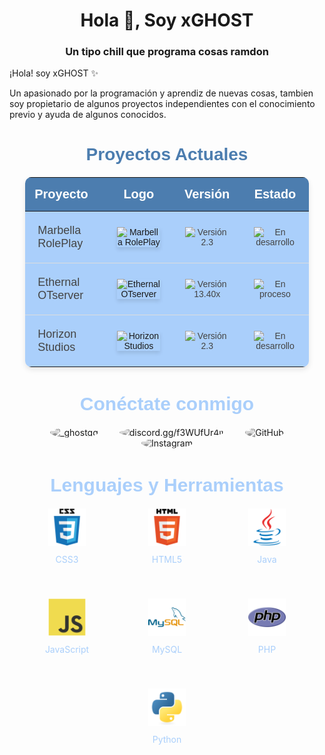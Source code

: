 
<h1 align="center">Hola 👋, Soy xGHOST</h1>
<h3 align="center">Un tipo chill que programa cosas ramdon</h3>

¡Hola! soy xGHOST ✨

Un apasionado por la programación y aprendiz de nuevas cosas, tambien soy propietario de algunos proyectos independientes con el conocimiento previo y ayuda de algunos conocidos.

<h3 align="center" style="font-family: Arial, sans-serif; color: #4c7daf; font-size: 28px; margin-bottom: 20px;">
  <a href="https://github.com/xghostxz" target="_blank" style="text-decoration: none; color: inherit;">
    Proyectos Actuales 
  </a>
</h3>

<table align="center" style="border-collapse: collapse; width: 90%; margin: auto; font-family: Arial, sans-serif; color: #444; box-shadow: 0 4px 8px rgba(0, 0, 0, 0.1); border-radius: 10px; overflow: hidden;">
  <thead>
    <tr style="background-color:#4c7daf; color: #fff; text-align: left;">
      <th style="padding: 15px; font-size: 20px;">Proyecto</th>
      <th style="padding: 15px; font-size: 20px; text-align: center;">Logo</th>
      <th style="padding: 15px; font-size: 20px; text-align: center;">Versión</th>
      <th style="padding: 15px; font-size: 20px; text-align: center;">Estado</th>
    </tr>
  </thead>
  <tbody>
    <tr style="background-color:#aacffb; border-bottom: 1px solid #ddd;">
      <td style="padding: 20px; font-size: 18px;">Marbella RolePlay</td>
      <td style="padding: 20px; text-align: center;">
        <a href="#" target="_blank" style="text-decoration: none;">
          <img src="https://media.discordapp.net/attachments/1001923016801923093/1316956287707385888/Picsart_24-12-12_21-33-48-822.png?ex=6787c75e&is=678675de&hm=cbb9fbbcafc4a2d1f9408a88ef2eab673534dddc2838b132ade5874e87f12aab&=&format=webp&quality=lossless&width=437&height=437" alt="Marbella RolePlay" width="70" height="70" style="transition: transform 0.3s ease; box-shadow: 0 4px 6px rgba(0, 0, 0, 0.1); user-select: none;" onmouseover="this.style.transform='scale(1.1)'" onmouseout="this.style.transform='scale(1)'" />
        </a>
      </td>
      <td style="padding: 20px; text-align: center;">
        <img src="https://img.shields.io/badge/Version-v2.3-blue" alt="Versión 2.3" />
      </td>
      <td style="padding: 20px; text-align: center;">
        <img src="https://img.shields.io/badge/Estado-En%20desarrollo-yellow.svg" alt="En desarrollo" />
      </td>
    </tr>
    <tr style="background-color: #aacffb; border-bottom: 1px solid #ddd;">
      <td style="padding: 20px; font-size: 18px;">Ethernal OTserver</td>
      <td style="padding: 20px; text-align: center;">
        <a href="#" target="_blank" style="text-decoration: none;">
          <img src="https://media.discordapp.net/attachments/1320624550534185016/1328395167904043040/360.png?ex=6787dd68&is=67868be8&hm=9a6a1d6438e5aaa2fbb93f7a0677feb6293684286c5cf70deb1d7751b663fd99&=&format=webp&quality=lossless&width=450&height=450" alt="Ethernal OTserver" width="70" height="70" style="transition: transform 0.3s ease; box-shadow: 0 4px 6px rgba(0, 0, 0, 0.1); user-select: none;" onmouseover="this.style.transform='scale(1.1)'" onmouseout="this.style.transform='scale(1)'" />
        </a>
      </td>
      <td style="padding: 20px; text-align: center;">
        <img src="https://img.shields.io/badge/Version-v13.40x-blue" alt="Versión 13.40x" />
      </td>
      <td style="padding: 20px; text-align: center;">
        <img src="https://img.shields.io/badge/Estado-En%20proceso-orange.svg" alt="En proceso" />
      </td>
    </tr>
    <tr style="background-color: #aacffb;">
      <td style="padding: 20px; font-size: 18px;">Horizon Studios</td>
      <td style="padding: 20px; text-align: center;">
        <a href="#" target="_blank" style="text-decoration: none;">
          <img src="https://cdn-icons-png.flaticon.com/512/1005/1005141.png" alt="Horizon Studios" width="70" height="70" style="transition: transform 0.3s ease; box-shadow: 0 4px 6px rgba(0, 0, 0, 0.1); user-select: none;" onmouseover="this.style.transform='scale(1.1)'" onmouseout="this.style.transform='scale(1)'" />
        </a>
      </td>
      <td style="padding: 20px; text-align: center;">
        <img src="https://img.shields.io/badge/Version-Alpha-blue" alt="Versión 2.3" />
      </td>
      <td style="padding: 20px; text-align: center;">
        <img src="https://img.shields.io/badge/Estado-En%20desarrollo-yellow.svg" alt="En desarrollo" />
      </td>
    </tr>
  </tbody>
</table>




<!--                      -->
<h3 align="center" style="font-family: Arial, sans-serif; color: #aacffb; font-size: 30px; margin-bottom: 20px;">Conéctate conmigo</h3>
<p align="center">
  <a href="https://twitter.com/_ghostgg" target="_blank" style="text-decoration:none; margin: 0 15px;">
    <img src="https://cdn.jsdelivr.net/npm/simple-icons@v9/icons/twitter.svg" alt="_ghostgg" height="40" width="40" style="border-radius: 50%; transition: transform 0.3s ease, filter 0.3s ease; filter: grayscale(100%);" onmouseover="this.style.transform='scale(1.1)'; this.style.filter='grayscale(0%)';" onmouseout="this.style.transform='scale(1)'; this.style.filter='grayscale(100%)';"/>
  </a>
  <a href="https://discord.gg/f3WUfUr4jt" target="_blank" style="text-decoration:none; margin: 0 15px;">
    <img src="https://cdn.jsdelivr.net/npm/simple-icons@v9/icons/discord.svg" alt="discord.gg/f3WUfUr4jt" height="40" width="40" style="border-radius: 50%; transition: transform 0.3s ease, filter 0.3s ease; filter: grayscale(100%);" onmouseover="this.style.transform='scale(1.1)'; this.style.filter='grayscale(0%)';" onmouseout="this.style.transform='scale(1)'; this.style.filter='grayscale(100%)';"/>
  </a>
  <a href="https://github.com/xghostxz" target="_blank" style="text-decoration:none; margin: 0 15px;">
    <img src="https://cdn.jsdelivr.net/npm/simple-icons@v9/icons/github.svg" alt="GitHub" height="40" width="40" style="border-radius: 50%; transition: transform 0.3s ease, filter 0.3s ease; filter: grayscale(100%);" onmouseover="this.style.transform='scale(1.1)'; this.style.filter='grayscale(0%)';" onmouseout="this.style.transform='scale(1)'; this.style.filter='grayscale(100%)';"/>
  </a>
  <a href="https://instagram.com/ghost.gg.off" target="_blank" style="text-decoration:none; margin: 0 15px;">
    <img src="https://cdn.jsdelivr.net/npm/simple-icons@v9/icons/instagram.svg" alt="Instagram" height="40" width="40" style="border-radius: 50%; transition: transform 0.3s ease, filter 0.3s ease; filter: grayscale(100%);" onmouseover="this.style.transform='scale(1.1)'; this.style.filter='grayscale(0%)';" onmouseout="this.style.transform='scale(1)'; this.style.filter='grayscale(100%)';"/>
  </a>
</p>

<h3 align="center" style="font-family: Arial, sans-serif; color: #aacffb; font-size: 30px; margin-bottom: 20px;">Lenguajes y Herramientas</h3>
<div style="display: flex; justify-content: center; flex-wrap: wrap; gap: 40px;">
  <div style="text-align: center; width: 120px;">
    <a href="https://www.w3schools.com/css/" target="_blank" rel="noreferrer">
      <img src="https://raw.githubusercontent.com/devicons/devicon/master/icons/css3/css3-original-wordmark.svg" alt="CSS3" width="60" height="60" style="transition: transform 0.3s ease;" onmouseover="this.style.transform='scale(1.1)'" onmouseout="this.style.transform='scale(1)'"/>
    </a>
    <p style="color: #aacffb; font-size: 14px; margin-top: 10px;">CSS3</p>
  </div>
  <div style="text-align: center; width: 120px;">
    <a href="https://www.w3.org/html/" target="_blank" rel="noreferrer">
      <img src="https://raw.githubusercontent.com/devicons/devicon/master/icons/html5/html5-original-wordmark.svg" alt="HTML5" width="60" height="60" style="transition: transform 0.3s ease;" onmouseover="this.style.transform='scale(1.1)'" onmouseout="this.style.transform='scale(1)'"/>
    </a>
    <p style="color: #aacffb; font-size: 14px; margin-top: 10px;">HTML5</p>
  </div>
  <div style="text-align: center; width: 120px;">
    <a href="https://www.java.com" target="_blank" rel="noreferrer">
      <img src="https://raw.githubusercontent.com/devicons/devicon/master/icons/java/java-original.svg" alt="Java" width="60" height="60" style="transition: transform 0.3s ease;" onmouseover="this.style.transform='scale(1.1)'" onmouseout="this.style.transform='scale(1)'"/>
    </a>
    <p style="color: #aacffb; font-size: 14px; margin-top: 10px;">Java</p>
  </div>
  <div style="text-align: center; width: 120px;">
    <a href="https://developer.mozilla.org/en-US/docs/Web/JavaScript" target="_blank" rel="noreferrer">
      <img src="https://raw.githubusercontent.com/devicons/devicon/master/icons/javascript/javascript-original.svg" alt="JavaScript" width="60" height="60" style="transition: transform 0.3s ease;" onmouseover="this.style.transform='scale(1.1)'" onmouseout="this.style.transform='scale(1)'"/>
    </a>
    <p style="color: #aacffb; font-size: 14px; margin-top: 10px;">JavaScript</p>
  </div>
  <div style="text-align: center; width: 120px;">
    <a href="https://www.mysql.com/" target="_blank" rel="noreferrer">
      <img src="https://raw.githubusercontent.com/devicons/devicon/master/icons/mysql/mysql-original-wordmark.svg" alt="MySQL" width="60" height="60" style="transition: transform 0.3s ease;" onmouseover="this.style.transform='scale(1.1)'" onmouseout="this.style.transform='scale(1)'"/>
    </a>
    <p style="color: #aacffb; font-size: 14px; margin-top: 10px;">MySQL</p>
  </div>
  <div style="text-align: center; width: 120px;">
    <a href="https://www.php.net" target="_blank" rel="noreferrer">
      <img src="https://raw.githubusercontent.com/devicons/devicon/master/icons/php/php-original.svg" alt="PHP" width="60" height="60" style="transition: transform 0.3s ease;" onmouseover="this.style.transform='scale(1.1)'" onmouseout="this.style.transform='scale(1)'"/>
    </a>
    <p style="color: #aacffb; font-size: 14px; margin-top: 10px;">PHP</p>
  </div>
  <div style="text-align: center; width: 120px;">
    <a href="https://www.python.org" target="_blank" rel="noreferrer">
      <img src="https://raw.githubusercontent.com/devicons/devicon/master/icons/python/python-original.svg" alt="Python" width="60" height="60" style="transition: transform 0.3s ease;" onmouseover="this.style.transform='scale(1.1)'" onmouseout="this.style.transform='scale(1)'"/>
    </a>
    <p style="color: #aacffb; font-size: 14px; margin-top: 10px;">Python</p>
  </div>
</div>
